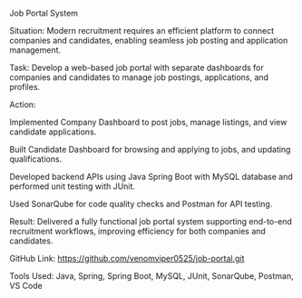 Job Portal System

Situation: Modern recruitment requires an efficient platform to connect companies and candidates, enabling seamless job posting and application management.

Task: Develop a web-based job portal with separate dashboards for companies and candidates to manage job postings, applications, and profiles.

Action:

Implemented Company Dashboard to post jobs, manage listings, and view candidate applications.

Built Candidate Dashboard for browsing and applying to jobs, and updating qualifications.

Developed backend APIs using Java Spring Boot with MySQL database and performed unit testing with JUnit.

Used SonarQube for code quality checks and Postman for API testing.

Result: Delivered a fully functional job portal system supporting end-to-end recruitment workflows, improving efficiency for both companies and candidates.

GitHub Link: https://github.com/venomviper0525/job-portal.git

Tools Used: Java, Spring, Spring Boot, MySQL, JUnit, SonarQube, Postman, VS Code
